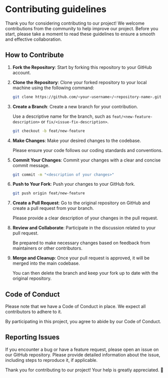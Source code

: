 # Contributing guidelines

Thank you for considering contributing to our project!
We welcome contributions from the community to help improve our project.
Before you start, please take a moment to read these guidelines to ensure a smooth and effective collaboration.

## How to Contribute

1. **Fork the Repository**: Start by forking this repository to your GitHub account.

2. **Clone the Repository**: Clone your forked repository to your local machine using the following command:
   ```bash
   git clone https://github.com/<your-username>/<repository-name>.git
   ```

3. **Create a Branch**: Create a new branch for your contribution.

   Use a descriptive name for the branch, such as `feat/<new-feature-description>` or `fix/<issue-fix-description>`.
   ```bash
   git checkout -b feat/new-feature
   ```

4. **Make Changes**: Make your desired changes to the codebase.

   Please ensure your code follows our coding standards and conventions.

5. **Commit Your Changes**: Commit your changes with a clear and concise commit message.
   ```bash
   git commit -m "<description of your changes>"
   ```

6. **Push to Your Fork**: Push your changes to your GitHub fork.
   ```bash
   git push origin feat/new-feature
   ```

7. **Create a Pull Request**: Go to the original repository on GitHub and create a pull request from your branch.

   Please provide a clear description of your changes in the pull request.

8. **Review and Collaborate**: Participate in the discussion related to your pull request.

   Be prepared to make necessary changes based on feedback from maintainers or other contributors.

9. **Merge and Cleanup**: Once your pull request is approved, it will be merged into the main codebase.

   You can then delete the branch and keep your fork up to date with the original repository.

## Code of Conduct

Please note that we have a Code of Conduct in place. We expect all contributors to adhere to it.

By participating in this project, you agree to abide by our Code of Conduct.

## Reporting Issues

If you encounter a bug or have a feature request, please open an issue on our GitHub repository.
Please provide detailed information about the issue, including steps to reproduce it, if applicable.

Thank you for contributing to our project! Your help is greatly appreciated. 🙂
